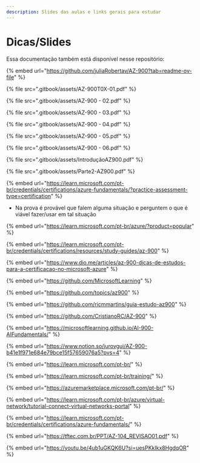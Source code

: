 ```yaml
---
description: Slides das aulas e links gerais para estudar
---
```


# Dicas/Slides

Essa documentação também está disponível nesse repositório:

{% embed url="https://github.com/juliaRobertav/AZ-900?tab=readme-ov-file" %}

{% file src=".gitbook/assets/AZ-900T0X-01.pdf" %}

{% file src=".gitbook/assets/AZ-900 - 02.pdf" %}

{% file src=".gitbook/assets/AZ-900 - 03.pdf" %}

{% file src=".gitbook/assets/AZ-900 - 04.pdf" %}

{% file src=".gitbook/assets/AZ-900 - 05.pdf" %}

{% file src=".gitbook/assets/AZ-900 - 06.pdf" %}

{% file src=".gitbook/assets/IntroduçãoAZ900.pdf" %}

{% file src=".gitbook/assets/Parte2-AZ900.pdf" %}

{% embed url="https://learn.microsoft.com/pt-br/credentials/certifications/azure-fundamentals/?practice-assessment-type=certification" %}

* Na prova é provável que falem alguma situação e perguntem o que é viável fazer/usar em tal situação

{% embed url="https://learn.microsoft.com/pt-br/azure/?product=popular" %}

{% embed url="https://learn.microsoft.com/pt-br/credentials/certifications/resources/study-guides/az-900" %}

{% embed url="https://www.dio.me/articles/az-900-dicas-de-estudos-para-a-certificacao-no-microsoft-azure" %}

{% embed url="https://github.com/MicrosoftLearning" %}

{% embed url="https://github.com/topics/az900" %}

{% embed url="https://github.com/ricmmartins/guia-estudo-az900" %}

{% embed url="https://github.com/CristianoRC/AZ-900" %}

{% embed url="https://microsoftlearning.github.io/AI-900-AIFundamentals/" %}

{% embed url="https://www.notion.so/jurovgui/AZ-900-b41e1f971e684e79bce15f57659076a5?pvs=4" %}

{% embed url="https://learn.microsoft.com/pt-br/" %}

{% embed url="https://learn.microsoft.com/pt-br/training/" %}

{% embed url="https://azuremarketplace.microsoft.com/pt-br/" %}

{% embed url="https://learn.microsoft.com/pt-br/azure/virtual-network/tutorial-connect-virtual-networks-portal" %}

{% embed url="https://learn.microsoft.com/pt-br/credentials/certifications/azure-fundamentals/" %}

{% embed url="https://tftec.com.br/PPT/AZ-104_REVISAO01.pdf" %}

{% embed url="https://youtu.be/4ub1uGKQK6U?si=uesPKkIkx8HgdqOR" %}

&#x20;
